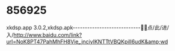 # 856925
xkdsp.app 3.0.2,xkdsp.apk----------------------------🐇🐇点/此/进/入/http://www.baidu.com/link?url=NoK8PT47PahMhFH8Vie_jnciyIKNTTtVBQKpill6udK&amp;wd
